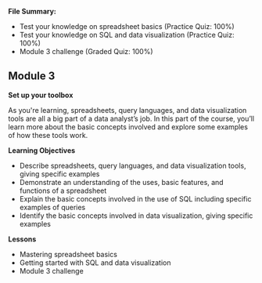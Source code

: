 **File Summary:**
- Test your knowledge on spreadsheet basics (Practice Quiz: 100%)
- Test your knowledge on SQL and data visualization (Practice Quiz: 100%)
- Module 3 challenge (Graded Quiz: 100%)

## Module 3
**Set up your toolbox**

As you're learning, spreadsheets, query languages, and data visualization tools are all a big part of a data analyst’s job. In this part of the course, you’ll learn more about the basic concepts involved and explore some examples of how these tools work.

**Learning Objectives**
- Describe spreadsheets, query languages, and data visualization tools, giving specific examples
- Demonstrate an understanding of the uses, basic features, and functions of a spreadsheet
- Explain the basic concepts involved in the use of SQL including specific examples of queries
- Identify the basic concepts involved in data visualization, giving specific examples

**Lessons**
- Mastering spreadsheet basics
- Getting started with SQL and data visualization
- Module 3 challenge
